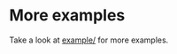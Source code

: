 # More examples

Take a look at [example/](https://github.com/rochacbruno/dynaconf/tree/master/example) for more examples.

